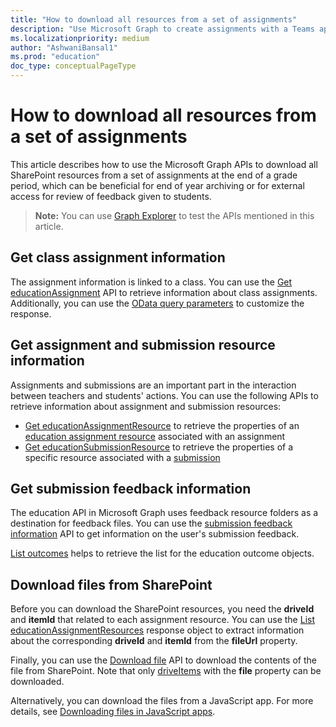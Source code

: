 ```yaml
---
title: "How to download all resources from a set of assignments"
description: "Use Microsoft Graph to create assignments with a Teams app resource using your own application."
ms.localizationpriority: medium
author: "AshwaniBansal1"
ms.prod: "education"
doc_type: conceptualPageType
---
```


# How to download all resources from a set of assignments

This article describes how to use the Microsoft Graph APIs to download all SharePoint resources from a set of assignments at the end of a grade period, which can be beneficial for end of year archiving or for external access for review of feedback given to students.

> **Note:** You can use [Graph Explorer](https://developer.microsoft.com/en-us/graph/graph-explorer) to test the APIs mentioned in this article.

## Get class assignment information

The assignment information is linked to a class. You can use the [Get educationAssignment](/graph/api/educationassignment-get) API to retrieve information about class assignments. Additionally, you can use the [OData query parameters](/graph/query-parameters) to customize the response.

## Get assignment and submission resource information

Assignments and submissions are an important part in the interaction between teachers and students' actions. You can use the following APIs to retrieve information about assignment and submission resources:

- [Get educationAssignmentResource](/graph/api/educationassignmentresource-get) to retrieve the properties of an [education assignment resource](graph/api/resources/educationassignmentresource) associated with an assignment
- [Get educationSubmissionResource](/graph/api/educationsubmissionresource-get) to retrieve the properties of a specific resource associated with a [submission](graph/api/resources/educationsubmissionresource)

## Get submission feedback information

The education API in Microsoft Graph uses feedback resource folders as a destination for feedback files. You can use the [submission feedback information](/graph/education-upload-feedback-resource-overview) API to get information on the user's submission feedback.

[List outcomes](/graph/api/educationsubmission-list-outcomes) helps to retrieve the list for the education outcome objects.

## Download files from SharePoint

Before you can download the SharePoint resources, you need the **driveId** and **itemId** that related to each assignment resource. You can use the [List educationAssignmentResources](/graph/api/educationassignment-list-resources) response object to extract information about the corresponding **driveId** and **itemId** from the **fileUrl** property.

Finally, you can use the [Download file](/graph/api/driveitem-get-content) API to download the contents of the file from SharePoint. Note that only [driveItems](graph/api/resources/driveitem) with the **file** property can be downloaded.

Alternatively, you can download the files from a JavaScript app. For more details, see [Downloading files in JavaScript apps](/graph/api/driveitem-get-content#downloading-files-in-javascript-apps).
